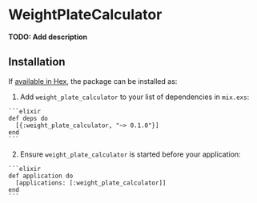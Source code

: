 # WeightPlateCalculator

**TODO: Add description**

## Installation

If [available in Hex](https://hex.pm/docs/publish), the package can be installed as:

  1. Add `weight_plate_calculator` to your list of dependencies in `mix.exs`:

    ```elixir
    def deps do
      [{:weight_plate_calculator, "~> 0.1.0"}]
    end
    ```

  2. Ensure `weight_plate_calculator` is started before your application:

    ```elixir
    def application do
      [applications: [:weight_plate_calculator]]
    end
    ```

